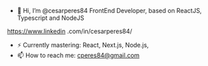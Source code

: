 - 👋 Hi, I’m @cesarperes84
FrontEnd Developer, based on ReactJS, Typescript and NodeJS

https://www.linkedin .com/in/cesarperes84/

- ⚡ Currently mastering: React, Next.js, Node.js, 
- 📫 How to reach me: cperes84@gmail.com
